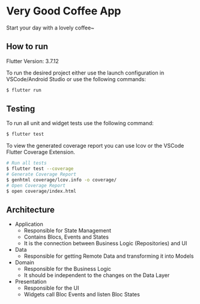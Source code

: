 # Very Good Coffee App

Start your day with a lovely coffee~

## How to run

Flutter Version: 3.7.12

To run the desired project either use the launch configuration in VSCode/Android Studio or use the following commands:

```sh
$ flutter run
```

## Testing

To run all unit and widget tests use the following command:

```sh
$ flutter test
```

To view the generated coverage report you can use lcov or the VSCode Flutter Coverage Extension.

```sh
# Run all tests
$ flutter test --coverage
# Generate Coverage Report
$ genhtml coverage/lcov.info -o coverage/
# Open Coverage Report
$ open coverage/index.html
```

## Architecture
- Application
    - Responsible for State Management 
    - Contains Blocs, Events and States
    - It is the connection between Business Logic (Repositories) and UI
- Data
    - Responsible for getting Remote Data and transforming it into Models
- Domain
    - Responsible for the Business Logic
    - It should be independent to the changes on the Data Layer
- Presentation
    - Responsible for the UI
    - Widgets call Bloc Events and listen Bloc States
